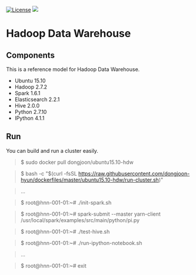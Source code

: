 [![License](https://img.shields.io/badge/license-Apache%202-blue.svg)](LICENSE)
[![](https://badge.imagelayers.io/dongjoon/ubuntu15.10-hdw:latest.svg)](https://imagelayers.io/?images=dongjoon/ubuntu15.10-hdw:latest)

Hadoop Data Warehouse
====================

Components
----------
This is a reference model for Hadoop Data Warehouse.

* Ubuntu 15.10
* Hadoop 2.7.2
* Spark 1.6.1
* Elasticsearch 2.2.1
* Hive 2.0.0
* Python 2.7.10
* IPython 4.1.1

Run
---
You can build and run a cluster easily.

> $ sudo docker pull dongjoon/ubuntu15.10-hdw

> $ bash -c "$(curl -fsSL https://raw.githubusercontent.com/dongjoon-hyun/dockerfiles/master/ubuntu15.10-hdw/run-cluster.sh)"

> ...

> $ root@hnn-001-01:~# ./init-spark.sh 

> $ root@hnn-001-01:~# spark-submit --master yarn-client /usr/local/spark/examples/src/main/python/pi.py

> $ root@hnn-001-01:~# ./test-hive.sh 

> $ root@hnn-001-01:~# ./run-ipython-notebook.sh

> ...

> $ root@hnn-001-01:~# exit
